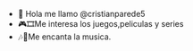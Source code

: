 - 👋 Hola me llamo @cristianparede5
- 🎮🎞Me interesa los juegos,peliculas y series
- 🎶🎵Me encanta la musica.
